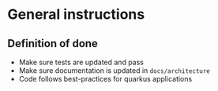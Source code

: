 # General instructions

## Definition of done

- Make sure tests are updated and pass
- Make sure documentation is updated in `docs/architecture`
- Code follows best-practices for quarkus applications
